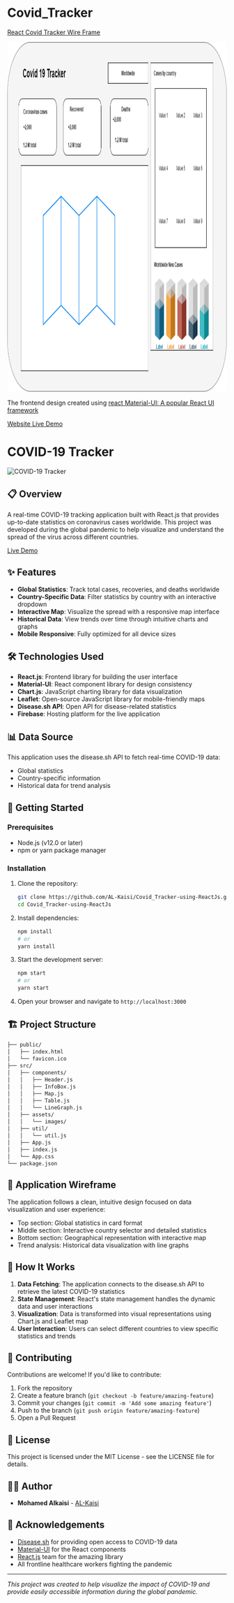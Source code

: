 # Covid_Tracker


[React Covid Tracker Wire Frame](https://drive.google.com/file/d/1mxl5wv58Ro9HUmMRcCcHu2KFr-DmFnDL/view?usp=sharing) <br>

<img src="https://github.com/AL-Kaisi/Covid_Tracker/blob/main/covid-19-tacker/public/covid%20Tracker.png " width="800" height="800">

The frontend design created using [react Material-UI: A popular React UI framework](https://material-ui.com/) 


[Website Live Demo](https://covid-19-tracker-9d33b.web.app/)


# COVID-19 Tracker

![COVID-19 Tracker](https://i.imgur.com/Ej8wULk.png)

## 📋 Overview

A real-time COVID-19 tracking application built with React.js that provides up-to-date statistics on coronavirus cases worldwide. This project was developed during the global pandemic to help visualize and understand the spread of the virus across different countries.

[Live Demo](https://covid-tracker-reactjs.web.app/) 

## ✨ Features

- **Global Statistics**: Track total cases, recoveries, and deaths worldwide
- **Country-Specific Data**: Filter statistics by country with an interactive dropdown
- **Interactive Map**: Visualize the spread with a responsive map interface
- **Historical Data**: View trends over time through intuitive charts and graphs
- **Mobile Responsive**: Fully optimized for all device sizes

## 🛠️ Technologies Used

- **React.js**: Frontend library for building the user interface
- **Material-UI**: React component library for design consistency
- **Chart.js**: JavaScript charting library for data visualization
- **Leaflet**: Open-source JavaScript library for mobile-friendly maps
- **Disease.sh API**: Open API for disease-related statistics
- **Firebase**: Hosting platform for the live application

## 📊 Data Source

This application uses the disease.sh API to fetch real-time COVID-19 data:
- Global statistics
- Country-specific information
- Historical data for trend analysis

## 🚀 Getting Started

### Prerequisites

- Node.js (v12.0 or later)
- npm or yarn package manager

### Installation

1. Clone the repository:
   ```bash
   git clone https://github.com/AL-Kaisi/Covid_Tracker-using-ReactJs.git
   cd Covid_Tracker-using-ReactJs
   ```

2. Install dependencies:
   ```bash
   npm install
   # or
   yarn install
   ```

3. Start the development server:
   ```bash
   npm start
   # or
   yarn start
   ```

4. Open your browser and navigate to `http://localhost:3000`

## 🏗️ Project Structure

```
├── public/
│   ├── index.html
│   └── favicon.ico
├── src/
│   ├── components/
│   │   ├── Header.js
│   │   ├── InfoBox.js
│   │   ├── Map.js
│   │   ├── Table.js
│   │   └── LineGraph.js
│   ├── assets/
│   │   └── images/
│   ├── util/
│   │   └── util.js
│   ├── App.js
│   ├── index.js
│   └── App.css
└── package.json
```

## 📱 Application Wireframe

The application follows a clean, intuitive design focused on data visualization and user experience:

- Top section: Global statistics in card format
- Middle section: Interactive country selector and detailed statistics
- Bottom section: Geographical representation with interactive map
- Trend analysis: Historical data visualization with line graphs

## 🔄 How It Works

1. **Data Fetching**: The application connects to the disease.sh API to retrieve the latest COVID-19 statistics
2. **State Management**: React's state management handles the dynamic data and user interactions
3. **Visualization**: Data is transformed into visual representations using Chart.js and Leaflet map
4. **User Interaction**: Users can select different countries to view specific statistics and trends

## 🤝 Contributing

Contributions are welcome! If you'd like to contribute:

1. Fork the repository
2. Create a feature branch (`git checkout -b feature/amazing-feature`)
3. Commit your changes (`git commit -m 'Add some amazing feature'`)
4. Push to the branch (`git push origin feature/amazing-feature`)
5. Open a Pull Request

## 📜 License

This project is licensed under the MIT License - see the LICENSE file for details.

## 👨‍💻 Author

- **Mohamed Alkaisi** - [AL-Kaisi](https://github.com/AL-Kaisi)

## 🙏 Acknowledgements

- [Disease.sh](https://disease.sh/) for providing open access to COVID-19 data
- [Material-UI](https://material-ui.com/) for the React components
- [React.js](https://reactjs.org/) team for the amazing library
- All frontline healthcare workers fighting the pandemic

---

*This project was created to help visualize the impact of COVID-19 and provide easily accessible information during the global pandemic.*
